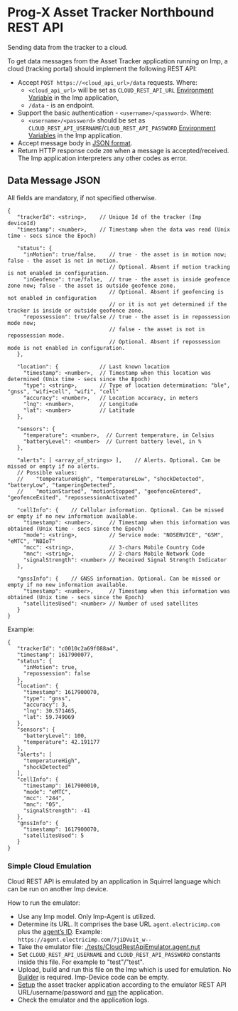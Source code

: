 # Prog-X Asset Tracker Northbound REST API #

Sending data from the tracker to a cloud.

To get data messages from the Asset Tracker application running on Imp, a cloud (tracking portal) should implement the following REST API:
- Accept `POST https://<cloud_api_url>/data` requests. Where:
  - `<cloud_api_url>` will be set as `CLOUD_REST_API_URL` [Environment Variable](../README.md#user-defined-environment-variables) in the Imp application,
  - `/data` - is an endpoint.
- Support the basic authentication - `<username>/<password>`. Where:
  - `<username>/<password>` should be set as `CLOUD_REST_API_USERNAME`/`CLOUD_REST_API_PASSWORD` [Environment Variables](../README.md#user-defined-environment-variables) in the Imp application.
- Accept message body in [JSON format](#data-message-json).
- Return HTTP response code `200` when a message is accepted/received. The Imp application interpreters any other codes as error.

## Data Message JSON ##

All fields are mandatory, if not specified otherwise.

```
{
   "trackerId": <string>,    // Unique Id of the tracker (Imp deviceId)
   "timestamp": <number>,    // Timestamp when the data was read (Unix time - secs since the Epoch)

   "status": {
     "inMotion": true/false,    // true - the asset is in motion now; false - the asset is not in motion.
                                // Optional. Absent if motion tracking is not enabled in configuration.
     "inGeofence": true/false,  // true - the asset is inside geofence zone now; false - the asset is outside geofence zone.
                                // Optional. Absent if geofencing is not enabled in configuration
                                // or it is not yet determined if the tracker is inside or outside geofence zone.
     "repossession": true/false // true - the asset is in repossession mode now;
                                // false - the asset is not in repossession mode.
                                // Optional. Absent if repossession mode is not enabled in configuration.
   },

   "location": {             // Last known location
     "timestamp": <number>,  // Timestamp when this location was determined (Unix time - secs since the Epoch)
     "type": <string>,       // Type of location determination: "ble", "gnss", "wifi+cell", "wifi", "cell"
     "accuracy": <number>,   // Location accuracy, in meters
     "lng": <number>,        // Longitude
     "lat": <number>         // Latitude
   },

   "sensors": {
     "temperature": <number>,  // Current temperature, in Celsius
     "batteryLevel": <number>  // Current battery level, in %
   },

   "alerts": [ <array_of_strings> ],    // Alerts. Optional. Can be missed or empty if no alerts.
   // Possible values:
   //    "temperatureHigh", "temperatureLow", "shockDetected", "batteryLow", "tamperingDetected",
   //    "motionStarted", "motionStopped", "geofenceEntered", "geofenceExited", "repossessionActivated"

   "cellInfo": {    // Cellular information. Optional. Can be missed or empty if no new information available.
     "timestamp": <number>,     // Timestamp when this information was obtained (Unix time - secs since the Epoch)
     "mode": <string>,          // Service mode: "NOSERVICE", "GSM", "eMTC", "NBIoT"
     "mcc": <string>,           // 3-chars Mobile Country Code
     "mnc": <string>,           // 2-chars Mobile Network Code
     "signalStrength": <number> // Received Signal Strength Indicator
   },

   "gnssInfo": {    // GNSS information. Optional. Can be missed or empty if no new information available.
     "timestamp": <number>,     // Timestamp when this information was obtained (Unix time - secs since the Epoch)
     "satellitesUsed": <number> // Number of used satellites
   }
}
```

Example:
```
{
   "trackerId": "c0010c2a69f088a4",
   "timestamp": 1617900077,
   "status": {
     "inMotion": true,
     "repossession": false
   },
   "location": {
     "timestamp": 1617900070,
     "type": "gnss",
     "accuracy": 3,
     "lng": 30.571465,
     "lat": 59.749069
   },
   "sensors": {
     "batteryLevel": 100,
     "temperature": 42.191177
   },
   "alerts": [
     "temperatureHigh",
     "shockDetected"
   ],
   "cellInfo": {
     "timestamp": 1617900010,
     "mode": "eMTC",
     "mcc": "244",
     "mnc": "05",
     "signalStrength": -41
   },
   "gnssInfo": {
     "timestamp": 1617900070,
     "satellitesUsed": 5
   }
}
```

### Simple Cloud Emulation ###

Cloud REST API is emulated by an application in Squirrel language which can be run on another Imp device.

How to run the emulator:
- Use any Imp model. Only Imp-Agent is utilized.
- Determine its URL. It comprises the base URL `agent.electricimp.com` plus the [agent’s ID](https://developer.electricimp.com/faqs/terminology#agent). Example: `https://agent.electricimp.com/7jiDVu1t_w--`
- Take the emulator file: [./tests/CloudRestApiEmulator.agent.nut](./tests/CloudRestApiEmulator.agent.nut)
- Set `CLOUD_REST_API_USERNAME` and `CLOUD_REST_API_PASSWORD` constants inside this file. For example to "test"/"test".
- Upload, build and run this file on the Imp which is used for emulation. No [Builder](https://github.com/electricimp/Builder/) is required. Imp-Device code can be empty.
- [Setup](../README.md#setup) the asset tracker application according to the emulator REST API URL/username/password and [run](../README.md#build-and-run) the application.
- Check the emulator and the application logs.
